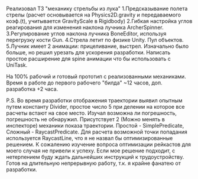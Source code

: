 Реализовал ТЗ "механику стрельбы из лука"
1.Предсказывание полета стрелы (расчет основывается на Physics2D.gravity и передаваемого коэф.(t), учитывается GravityScale в Rigidbody)
2.Гибкая настройка углов реагирования для изменения наклона лучника ArcherSpinner.
3.Регулирование углов наклона лучника BoneEditor, используя перегрузку кости Gun.
4.Стрела летит по физике Unity. Пул объектов.
5.Лучник имеет 2 анимации: прицеливание, выстрел. Изначально было больше, но решил урезать для ускорения разработки. Написать простое расширение для spine анимации что бы использовать с UniTask.

На 100% рабочий и готовый прототип с реализованными механиками. 
Время в работе до первого рабочего "билда" ~12 часов, доп. разработка +2 часа.

P.S.
Во время разработки отображения траектории выявил опытным путем константу Divider, простое число 5 при делении на которое все расчеты встают на свое место. Изучал возможна ли погрешность, погрешность не обнаружил.
Присутствует 2 (Можно менять в инспекторе) механики показа траектории. Простой - SimplePredicate, Сложный - RaycastPredicate. Для расчета возможной точки попадания используется RaycastLine, что я не назвал бы оптимизированные решением. 
К сожалению изучение вопроса оптимизации рейкастов для моего случая не привели к успеху.
Если мое решение подходит, с нетерпением буду ждать дальнейших инструкций к трудоустройству.
Готов на длительную непрерывную работу, т.к. я крайне фанатею от разработки. 
